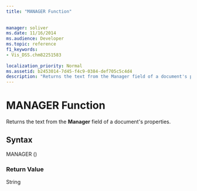 ```yaml
---
title: "MANAGER Function"
 
 
manager: soliver
ms.date: 11/16/2014
ms.audience: Developer
ms.topic: reference
f1_keywords:
- Vis_DSS.chm82251583
 
localization_priority: Normal
ms.assetid: b2453014-7d45-f4c9-0384-def705c5c4d4
description: "Returns the text from the Manager field of a document's properties."
---
```


# MANAGER Function

Returns the text from the **Manager** field of a document's properties. 
  
## Syntax

MANAGER ()
  
### Return Value

String
  

